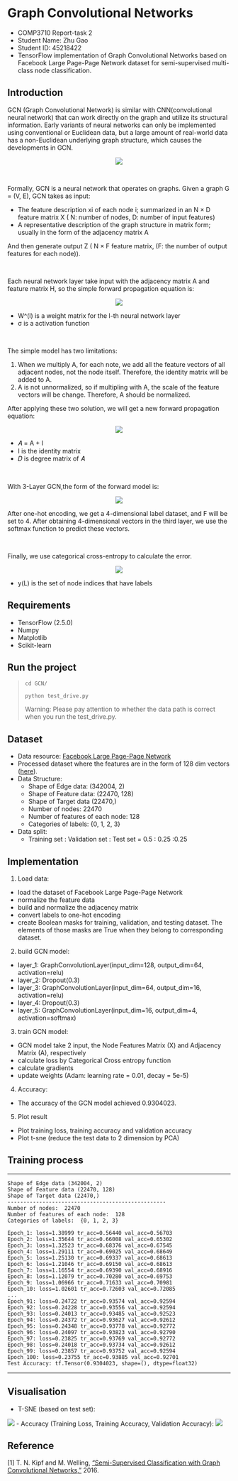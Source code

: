 # Graph Convolutional Networks


 - COMP3710 Report-task 2
 - Student Name: Zhu Gao
 - Student ID: 45218422
 - TensorFlow implementation of Graph Convolutional Networks based on Facebook Large Page-Page Network dataset for semi-supervised multi-class node classification.


## Introduction

GCN (Graph Convolutional Network) is similar with CNN(convolutional neural network) that can work directly on the graph and utilize its structural information. Early variants of neural networks can only be implemented using conventional or Euclidean data, but a large amount of real-world data has a non-Euclidean underlying graph structure, which causes the developments in GCN.

<p align="center">
 <img src="https://github.com/SteveInUQ/PatternFlow/blob/topic-recognition/recognition/s4521842_GCN/GCN/image/GCN_process.png?raw=true">
</p>
 
<br/>

Formally, GCN is a neural network that operates on graphs. Given a graph G = (V, E), GCN takes as input:

- The feature description xi of each node i; summarized in an N × D feature matrix X ( N: number of nodes, D: number of input features)
- A representative description of the graph structure in matrix form; usually in the form of the adjacency matrix A

And then generate output Z ( N × F feature matrix, (F: the number of output features for each node)). 

<br/>

Each neural network layer take input with the adjacency matrix A and feature matrix H, so the simple forward propagation equation is:

<p align="center">
 <img src="https://latex.codecogs.com/gif.latex?H^{(l&plus;1)}=\sigma(AH^{(l)}W^{(l)})"/>
</p>

- W^(l) is a weight matrix for the l-th neural network layer 
- σ is a activation function

<br/>

The simple model has two limitations:

1. When we multiply A, for each note, we add all the feature vectors of all adjacent nodes, not the node itself. Therefore, the identity matrix will be added to A.
2. A is not unnormalized, so if multipling with A, the scale of the feature vectors will be change. Therefore, A should be normalized.

After applying these two solution, we will get a new forward propagation equation:

<p align="center">
 <img src="https://latex.codecogs.com/gif.latex?H^{(l&plus;1)}=\sigma(\widetilde{D}^{-\frac{1}{2}}\widetilde{A}\widetilde{D}^{-\frac{1}{2}}&space;H^{(l)}W^{(l)})"/>
</p>

- 𝐴̂ = A + I
- I is the identity matrix
- 𝐷̂ is degree matrix of 𝐴̂

<br/>

With 3-Layer GCN,the form of the forward model is:

<p align="center">
 <img src="https://latex.codecogs.com/gif.latex?Z&space;=&space;f(X,A)&space;=&space;softmax(\hat{A}ReLU(\hat{A}&space;ReLU(\hat{A}&space;X&space;W^{(0)})&space;W^{(1)})&space;W^{(2)})"/>
</p>

After one-hot encoding, we get a 4-dimensional label dataset, and F will be set to 4. After obtaining 4-dimensional vectors in the third layer, we use the softmax function to predict these vectors.

<br/>

Finally, we use categorical cross-entropy to calculate the error.

<p align="center">
 <img src="https://latex.codecogs.com/gif.latex?\mathrm{Loss}&space;=&space;-\sum_{l&space;\in&space;y_L}&space;\sum_{f=1}^{F}&space;Y_{lf}\ln{Z_{lf}} "/>
</p>

- y(L) is the set of node indices that have labels



## Requirements

- TensorFlow (2.5.0)
- Numpy
- Matplotlib
- Scikit-learn

## Run the project

> <code>cd GCN/</code>
> 
> <code>python test_drive.py</code>
> <p>Warning: Please pay attention to whether the data path is correct when you run the test_drive.py.</p>

## Dataset
- Data resource: [Facebook Large Page-Page Network](https://snap.stanford.edu/data/facebook-large-page-page-network.html)
- Processed dataset where the features are in the form of 128 dim vectors ([here](https://graphmining.ai/datasets/ptg/facebook.npz)).
- Data Structure:
    - Shape of Edge data: (342004, 2)
    - Shape of Feature data: (22470, 128)
    - Shape of Target data (22470,)
    - Number of nodes:  22470
    - Number of features of each node: 128
    - Categories of labels: {0, 1, 2, 3}
- Data split: 
    - Training set : Validation set : Test set = 0.5 : 0.25 :0.25

## Implementation 

1. Load data:

- load the dataset of Facebook Large Page-Page Network
- normalize the feature data
- build and normalize the adjacency matrix
- convert labels to one-hot encoding
- create Boolean masks for training, validation, and testing dataset. The elements of those masks are True when they belong to corresponding dataset. 

2. build GCN model: 

- layer_1: GraphConvolutionLayer(input_dim=128, output_dim=64, activation=relu)
- layer_2: Dropout(0.3)
- layer_3: GraphConvolutionLayer(input_dim=64, output_dim=16, activation=relu)
- layer_4: Dropout(0.3)
- layer_5: GraphConvolutionLayer(input_dim=16, output_dim=4, activation=softmax)

3. train GCN model:

- GCN model take 2 input, the Node Features Matrix (X) and Adjacency Matrix (A), respectively
- calculate loss by Categorical Cross entropy function
- calculate gradients
- update weights (Adam: learning rate = 0.01, decay = 5e-5)

4. Accuracy:

- The accuracy of the GCN model achieved 0.9304023.
    
5. Plot result

- Plot training loss, training accuracy and validation accuracy
- Plot t-sne (reduce the test data to 2 dimension by PCA)

## Training process

_________________
```
Shape of Edge data (342004, 2)
Shape of Feature data (22470, 128)
Shape of Target data (22470,)
--------------------------------------------------
Number of nodes:  22470
Number of features of each node:  128
Categories of labels:  {0, 1, 2, 3}

Epoch_1: loss=1.38999 tr_acc=0.56440 val_acc=0.56703
Epoch_2: loss=1.35644 tr_acc=0.66008 val_acc=0.65302
Epoch_3: loss=1.32523 tr_acc=0.68376 val_acc=0.67545
Epoch_4: loss=1.29111 tr_acc=0.69025 val_acc=0.68649
Epoch_5: loss=1.25130 tr_acc=0.69337 val_acc=0.68613
Epoch_6: loss=1.21046 tr_acc=0.69150 val_acc=0.68613
Epoch_7: loss=1.16554 tr_acc=0.69390 val_acc=0.68916
Epoch_8: loss=1.12079 tr_acc=0.70280 val_acc=0.69753
Epoch_9: loss=1.06966 tr_acc=0.71633 val_acc=0.70981
Epoch_10: loss=1.02601 tr_acc=0.72603 val_acc=0.72085
...
Epoch_91: loss=0.24722 tr_acc=0.93574 val_acc=0.92594
Epoch_92: loss=0.24228 tr_acc=0.93556 val_acc=0.92594
Epoch_93: loss=0.24013 tr_acc=0.93485 val_acc=0.92523
Epoch_94: loss=0.24372 tr_acc=0.93627 val_acc=0.92612
Epoch_95: loss=0.24348 tr_acc=0.93778 val_acc=0.92772
Epoch_96: loss=0.24097 tr_acc=0.93823 val_acc=0.92790
Epoch_97: loss=0.23825 tr_acc=0.93769 val_acc=0.92772
Epoch_98: loss=0.24018 tr_acc=0.93734 val_acc=0.92612
Epoch_99: loss=0.23857 tr_acc=0.93752 val_acc=0.92594
Epoch_100: loss=0.23755 tr_acc=0.93885 val_acc=0.92701
Test Accuracy: tf.Tensor(0.9304023, shape=(), dtype=float32)
```
_________________

## Visualisation

- T-SNE (based on test set):
<img src="https://github.com/SteveInUQ/PatternFlow/blob/topic-recognition/recognition/s4521842_GCN/GCN/image/t-sne.png?raw=true">
- Accuracy (Training Loss, Training Accuracy, Validation Accuracy):
<img src="https://github.com/SteveInUQ/PatternFlow/blob/topic-recognition/recognition/s4521842_GCN/GCN/image/GCN_history.png?raw=true">

## Reference

[1] T. N. Kipf and M. Welling, [“Semi-Supervised Classification with Graph Convolutional Networks,”](http://arxiv.org/abs/1609.02907) 2016.
